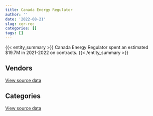 ```yaml
---
title: Canada Energy Regulator
author: ''
date: '2022-08-21'
slug: cer-rec
categories: []
tags: []
---
```


<script src="/rmarkdown-libs/htmlwidgets/htmlwidgets.js"></script>
<link href="/rmarkdown-libs/datatables-css/datatables-crosstalk.css" rel="stylesheet" />
<script src="/rmarkdown-libs/datatables-binding/datatables.js"></script>
<script src="/rmarkdown-libs/jquery/jquery-3.6.0.min.js"></script>
<link href="/rmarkdown-libs/dt-core-bootstrap/css/dataTables.bootstrap.min.css" rel="stylesheet" />
<link href="/rmarkdown-libs/dt-core-bootstrap/css/dataTables.bootstrap.extra.css" rel="stylesheet" />
<script src="/rmarkdown-libs/dt-core-bootstrap/js/jquery.dataTables.min.js"></script>
<script src="/rmarkdown-libs/dt-core-bootstrap/js/dataTables.bootstrap.min.js"></script>
<link href="/rmarkdown-libs/crosstalk/css/crosstalk.min.css" rel="stylesheet" />
<script src="/rmarkdown-libs/crosstalk/js/crosstalk.min.js"></script>
<script src="/rmarkdown-libs/htmlwidgets/htmlwidgets.js"></script>
<link href="/rmarkdown-libs/datatables-css/datatables-crosstalk.css" rel="stylesheet" />
<script src="/rmarkdown-libs/datatables-binding/datatables.js"></script>
<script src="/rmarkdown-libs/jquery/jquery-3.6.0.min.js"></script>
<link href="/rmarkdown-libs/dt-core-bootstrap/css/dataTables.bootstrap.min.css" rel="stylesheet" />
<link href="/rmarkdown-libs/dt-core-bootstrap/css/dataTables.bootstrap.extra.css" rel="stylesheet" />
<script src="/rmarkdown-libs/dt-core-bootstrap/js/jquery.dataTables.min.js"></script>
<script src="/rmarkdown-libs/dt-core-bootstrap/js/dataTables.bootstrap.min.js"></script>
<link href="/rmarkdown-libs/crosstalk/css/crosstalk.min.css" rel="stylesheet" />
<script src="/rmarkdown-libs/crosstalk/js/crosstalk.min.js"></script>

{{< entity_summary >}}
Canada Energy Regulator spent an estimated \$19.7M in 2021-2022 on contracts.
{{< /entity_summary >}}

## Vendors

<div id="htmlwidget-1" style="width:100%;height:auto;" class="datatables html-widget"></div>
<script type="application/json" data-for="htmlwidget-1">{"x":{"style":"bootstrap","filter":"none","vertical":false,"data":[["<a href=\"/vendors/act/\">ACT<\/a>","<a href=\"/vendors/adga_group/\">ADGA GROUP<\/a>","<a href=\"/vendors/advanced_chippewa_technologies/\">ADVANCED CHIPPEWA TECHNOLOGIES<\/a>","<a href=\"/vendors/altis_human_resources/\">ALTIS HUMAN RESOURCES<\/a>","<a href=\"/vendors/amec_foster_wheeler_americas/\">AMEC FOSTER WHEELER AMERICAS<\/a>","<a href=\"/vendors/bell_canada/\">BELL CANADA<\/a>","<a href=\"/vendors/blackberry/\">BLACKBERRY<\/a>","<a href=\"/vendors/cae/\">CAE<\/a>","<a href=\"/vendors/canadian_corps_of_commissionaires/\">CANADIAN CORPS OF COMMISSIONAIRES<\/a>","<a href=\"/vendors/canadian_helicopters/\">CANADIAN HELICOPTERS<\/a>","<a href=\"/vendors/carahsoft_technology/\">CARAHSOFT TECHNOLOGY<\/a>","<a href=\"/vendors/cdw_canada/\">CDW CANADA<\/a>","<a href=\"/vendors/cnw_group/\">CNW GROUP<\/a>","<a href=\"/vendors/csdc_systems/\">CSDC SYSTEMS<\/a>","<a href=\"/vendors/dell_computer/\">DELL COMPUTER<\/a>","<a href=\"/vendors/donna_cona/\">DONNA CONA<\/a>","<a href=\"/vendors/eagle_professional_resources/\">EAGLE PROFESSIONAL RESOURCES<\/a>","<a href=\"/vendors/ebsco_canada/\">EBSCO CANADA<\/a>","<a href=\"/vendors/englobe/\">ENGLOBE<\/a>","<a href=\"/vendors/environics_research_group/\">ENVIRONICS RESEARCH GROUP<\/a>","<a href=\"/vendors/eperformance/\">EPERFORMANCE<\/a>","<a href=\"/vendors/ernst_young/\">ERNST YOUNG<\/a>","<a href=\"/vendors/esri/\">ESRI<\/a>","<a href=\"/vendors/excel_human_resources/\">EXCEL HUMAN RESOURCES<\/a>","<a href=\"/vendors/freebalance/\">FREEBALANCE<\/a>","<a href=\"/vendors/gartner/\">GARTNER<\/a>","<a href=\"/vendors/genesis_integration/\">GENESIS INTEGRATION<\/a>","<a href=\"/vendors/hatch/\">HATCH<\/a>","<a href=\"/vendors/hemmera_envirochem/\">HEMMERA ENVIROCHEM<\/a>","<a href=\"/vendors/hypertec/\">HYPERTEC<\/a>","<a href=\"/vendors/ihs_global/\">IHS GLOBAL<\/a>","<a href=\"/vendors/international_reporting/\">INTERNATIONAL REPORTING<\/a>","<a href=\"/vendors/john_wiley_sons/\">JOHN WILEY SONS<\/a>","<a href=\"/vendors/johnson_controls_canada/\">JOHNSON CONTROLS CANADA<\/a>","<a href=\"/vendors/kpmg/\">KPMG<\/a>","<a href=\"/vendors/les_traductions_tessier/\">LES TRADUCTIONS TESSIER<\/a>","<a href=\"/vendors/lionbridge/\">LIONBRIDGE<\/a>","<a href=\"/vendors/maplesoft_consulting/\">MAPLESOFT CONSULTING<\/a>","<a href=\"/vendors/maxsys_staffing_and_consulting/\">MAXSYS STAFFING AND CONSULTING<\/a>","<a href=\"/vendors/mdos_consulting/\">MDOS CONSULTING<\/a>","<a href=\"/vendors/michael_wager_consulting/\">MICHAEL WAGER CONSULTING<\/a>","<a href=\"/vendors/microsoft_canada/\">MICROSOFT CANADA<\/a>","<a href=\"/vendors/mindwire_systems/\">MINDWIRE SYSTEMS<\/a>","<a href=\"/vendors/mnp/\">MNP<\/a>","<a href=\"/vendors/mobile_resource_group/\">MOBILE RESOURCE GROUP<\/a>","<a href=\"/vendors/modis_canada/\">MODIS CANADA<\/a>","<a href=\"/vendors/nisha_techonologies/\">NISHA TECHONOLOGIES<\/a>","<a href=\"/vendors/oproma/\">OPROMA<\/a>","<a href=\"/vendors/orangutech/\">ORANGUTECH<\/a>","<a href=\"/vendors/protak_consulting_group/\">PROTAK CONSULTING GROUP<\/a>","<a href=\"/vendors/qmr/\">QMR<\/a>","<a href=\"/vendors/raymond_chabot_grant_thornton/\">RAYMOND CHABOT GRANT THORNTON<\/a>","<a href=\"/vendors/rhea/\">RHEA<\/a>","<a href=\"/vendors/rogers/\">ROGERS<\/a>","<a href=\"/vendors/sdl_international_canada/\">SDL INTERNATIONAL CANADA<\/a>","<a href=\"/vendors/si_systems/\">SI SYSTEMS<\/a>","<a href=\"/vendors/snc_lavalin/\">SNC LAVALIN<\/a>","<a href=\"/vendors/softchoice/\">SOFTCHOICE<\/a>","<a href=\"/vendors/st_john_ambulance/\">ST JOHN AMBULANCE<\/a>","<a href=\"/vendors/stantec/\">STANTEC<\/a>","<a href=\"/vendors/systematix_solutions/\">SYSTEMATIX SOLUTIONS<\/a>","<a href=\"/vendors/teknion/\">TEKNION<\/a>","<a href=\"/vendors/thomson_reuters/\">THOMSON REUTERS<\/a>","<a href=\"/vendors/turtle_island_staffing/\">TURTLE ISLAND STAFFING<\/a>","<a href=\"/vendors/university_of_alberta/\">UNIVERSITY OF ALBERTA<\/a>","<a href=\"/vendors/university_of_calgary/\">UNIVERSITY OF CALGARY<\/a>","<a href=\"/vendors/veritas_technologies/\">VERITAS TECHNOLOGIES<\/a>","<a href=\"/vendors/wood_canada/\">WOOD CANADA<\/a>","<a href=\"/vendors/xerox/\">XEROX<\/a>"],[null,null,295234.86,326043.72,47218.78,2000000,22122.42,16664.89,68557.12,17057.61,null,10052.25,10499,16618.34,34308.69,49980,997148.29,13025.61,null,null,476679.1,868811.49,66374.34,58273.62,45501.75,null,24675,73073.24,null,null,65905.89,420000,10597.3,14074.62,63245.29,128532.15,148468.55,1344938.48,837256.11,null,null,122265.52,null,null,null,2306324.56,216312.18,null,117170.87,null,14421.03,25000,null,143298.52,null,4130844.12,47411.52,19571.66,7470.13,null,172398.08,null,39921,66069.06,20487.4,667145.97,10596.89,null,104588.79],[null,null,4537.24,141383.14,null,117013.45,17070.69,53130,14200,null,978.06,null,10500,10989.11,5422.84,null,2851.71,14857.44,null,21494.53,477985.07,66961.18,95710.87,97614.03,92811.43,null,null,null,null,null,288258.14,null,null,null,null,42153.64,186486.84,1539432.36,759686.91,null,null,90836.65,null,null,null,2416143.32,68185.95,null,39338.78,null,10551.97,40687.5,null,80303.93,null,3531220.14,21721.3,15398.39,7490.59,71391.6,93714.54,14836.76,null,76887.39,null,391148.6,null,57730.02,105186.1],[490129.65,205426.36,117235.51,82361.38,null,103166.55,3414.14,null,null,null,10537.82,null,10500,3058.13,169671.67,null,null,14984.5,12657.53,84610.18,238992.54,39973.5,63088.78,17257.03,58092.12,13768.52,null,null,49915.85,46945.5,60559.54,210000,null,null,null,null,79452.78,590469.36,1098455.15,590320,null,176559.15,null,null,73365.25,1975023.45,694611.22,46473.15,46839.96,346185,65364.32,null,205426.36,6118.39,10887.52,2981808.66,16320.65,91577.85,613.98,null,41070.19,null,null,99994.13,null,null,null,null,105909.82],[116306.59,94573.64,9043.5,23941.76,null,null,null,null,null,null,null,null,null,null,24997.14,null,null,14578.58,42342.47,141675.21,125458.84,null,128229.94,161942.67,57407.52,138893.57,null,null,44043.4,null,85755.55,210000,null,null,null,null,13968.85,239737.13,2350119.68,984582.05,362934.78,152890.78,6224.23,189261.05,24998.99,2776270.2,373735.27,26906.85,null,466941.4,539635.68,26250,94573.64,160379.53,3510.83,2264482.13,null,60101.07,null,39989.25,35666.67,null,39765.6,null,null,null,null,null,32877.42]],"container":"<table class=\"table table-striped table-hover row-border order-column display\">\n  <thead>\n    <tr>\n      <th>Vendor<\/th>\n      <th>2018-2019<\/th>\n      <th>2019-2020<\/th>\n      <th>2020-2021<\/th>\n      <th>2021-2022<\/th>\n    <\/tr>\n  <\/thead>\n<\/table>","options":{"order":[[4,"desc"]],"pageLength":10,"autoWidth":true,"columnDefs":[{"targets":1,"render":"function(data, type, row, meta) {\n    return type !== 'display' ? data : DTWidget.formatCurrency(data, \"$\", 2, 3, \",\", \".\", true, null);\n  }"},{"targets":2,"render":"function(data, type, row, meta) {\n    return type !== 'display' ? data : DTWidget.formatCurrency(data, \"$\", 2, 3, \",\", \".\", true, null);\n  }"},{"targets":3,"render":"function(data, type, row, meta) {\n    return type !== 'display' ? data : DTWidget.formatCurrency(data, \"$\", 2, 3, \",\", \".\", true, null);\n  }"},{"targets":4,"render":"function(data, type, row, meta) {\n    return type !== 'display' ? data : DTWidget.formatCurrency(data, \"$\", 2, 3, \",\", \".\", true, null);\n  }"},{"width":"16%","targets":[1,2,3,4]},{"className":"dt-right","targets":[1,2,3,4]}],"orderClasses":false}},"evals":["options.columnDefs.0.render","options.columnDefs.1.render","options.columnDefs.2.render","options.columnDefs.3.render"],"jsHooks":[]}</script>
<p class="text-right">
<a href="https://github.com/GoC-Spending/contracts-data/tree/main/data/out/departments/cer-rec/summary_by_fiscal_year_by_vendor.csv" class="source-data-link btn btn-link">View source data</a>
</p>

## Categories

<div id="htmlwidget-2" style="width:100%;height:auto;" class="datatables html-widget"></div>
<script type="application/json" data-for="htmlwidget-2">{"x":{"style":"bootstrap","filter":"none","vertical":false,"data":[["<a href=\"/categories/0_other/\">(Other)<\/a>","<a href=\"/categories/1_facilities_and_construction/\">Facilities and construction<\/a>","<a href=\"/categories/10_office_management/\">Office management<\/a>","<a href=\"/categories/2_professional_services/\">Professional services<\/a>","<a href=\"/categories/3_information_technology/\">Information technology<\/a>","<a href=\"/categories/4_medical/\">Medical<\/a>","<a href=\"/categories/5_transportation_and_logistics/\">Transportation and logistics<\/a>","<a href=\"/categories/6_industrial_products_and_services/\">Industrial products and services<\/a>","<a href=\"/categories/7_travel/\">Travel<\/a>","<a href=\"/categories/8_security_and_protection/\">Security and protection<\/a>","<a href=\"/categories/9_human_capital/\">Human capital<\/a>"],[694539.87,861478.87,115339.67,7104770.6,14813075.12,7020.21,17057.61,98884.84,84245.87,106212.41,2585556.16],[391148.6,634649.12,107603.57,6298016.76,10221305.51,40612.44,null,141561.82,null,17607.07,1358270],[11534.5,789584.51,82274.74,6365419.41,9877560.27,89381.18,null,7552.44,null,null,1221067.37],[80726.31,645251.56,22557.92,10483669.28,7261665.74,89819.23,23417.65,44141.14,null,null,1012068.41]],"container":"<table class=\"table table-striped table-hover row-border order-column display\">\n  <thead>\n    <tr>\n      <th>Category<\/th>\n      <th>2018-2019<\/th>\n      <th>2019-2020<\/th>\n      <th>2020-2021<\/th>\n      <th>2021-2022<\/th>\n    <\/tr>\n  <\/thead>\n<\/table>","options":{"order":[[4,"desc"]],"dom":"t","pageLength":30,"autoWidth":true,"columnDefs":[{"targets":1,"render":"function(data, type, row, meta) {\n    return type !== 'display' ? data : DTWidget.formatCurrency(data, \"$\", 2, 3, \",\", \".\", true, null);\n  }"},{"targets":2,"render":"function(data, type, row, meta) {\n    return type !== 'display' ? data : DTWidget.formatCurrency(data, \"$\", 2, 3, \",\", \".\", true, null);\n  }"},{"targets":3,"render":"function(data, type, row, meta) {\n    return type !== 'display' ? data : DTWidget.formatCurrency(data, \"$\", 2, 3, \",\", \".\", true, null);\n  }"},{"targets":4,"render":"function(data, type, row, meta) {\n    return type !== 'display' ? data : DTWidget.formatCurrency(data, \"$\", 2, 3, \",\", \".\", true, null);\n  }"},{"width":"16%","targets":[1,2,3,4]},{"className":"dt-right","targets":[1,2,3,4]}],"orderClasses":false,"lengthMenu":[10,25,30,50,100]}},"evals":["options.columnDefs.0.render","options.columnDefs.1.render","options.columnDefs.2.render","options.columnDefs.3.render"],"jsHooks":[]}</script>
<p class="text-right">
<a href="https://github.com/GoC-Spending/contracts-data/tree/main/data/out/departments/cer-rec/summary_by_fiscal_year_by_category.csv" class="source-data-link btn btn-link">View source data</a>
</p>
